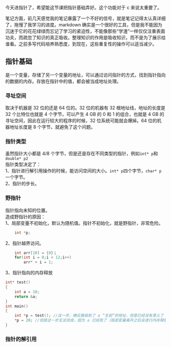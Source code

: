 今天进指针了，希望能这节课把指针基础弄好。这个功能对于 c 来说太重要了。

笔记方面，前几天感觉我的笔记暴露了一个不好的信号，就是笔记记得太认真详细了，拖慢了我学习的进度。markdown 确实是一个很好的工具，但是我不能因为
沉迷于它的花花绿绿而忘记了学习的紧迫性，不能像那些“学渣”一样仅仅注重表面功夫，而疏忽了知识的真正吸收。整理知识的作用是吸收知识，而不是为了展示给谁看。之前多写代码培养熟悉度，到现在，这些重复性的操作可以适当减少。
## 指针基础
是一个变量，存储了另一个变量的地址，可以通过访问指针的方式，找到指针指向的数据的内存。存放在指针中的值，都会被当成地址处理。

### 寻址空间
取决于机器是 32 位的还是 64 位的。32 位的机器有 32 根地址线，地址的长度是 32 个比特位也就是 4 个字节，可以产生 4 GB 的 0 和 1 的组合，也就是 4 GB 的寻址空间，因此在运行较大的程序的时候，32 位系统可能就会爆掉。64 位的机器地址长度是 8 个字节，就避免了这个问题。

### 指针类型
虽然指针大小都是 4/8 个字节，但是还是存在不同类型的指针，例如`int* p`和`double* p2`</br>
指针类型决定了：</br>
1、指针进行解引用操作的时候，能访问空间的大小。`int* p`四个字节，`char* p`一个字节。</br>
2、指针的步长。</br>

### 野指针
指针指向未知的位置。</br>
造成野指针的原因：</br>
1、局部变量不初始化，默认为随机值。指针不初始化，就是野指针，非常危险。</br>
```c
    int *p;
```
2、指针越界访问。
```c
    int arr[10] = {0}；
    for(int i = 0;i < 12;i++)
        arr* + i = 1;
```
3、指针指向的内存释放
```c
int* test()
{
    int a = 10;
    return &a;
}
int main()
{
    int *p = test(); //这一步，确实接收到了 a “生前”的地址，但是已经没有意义了
    *p = 20; //但是这一步无法完成，因为 a 已经死了（局部变量离开之后会进行内存释放）
}
```

### 指针的解引用
